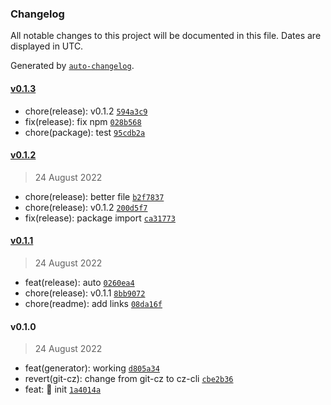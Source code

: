 ### Changelog

All notable changes to this project will be documented in this file. Dates are displayed in UTC.

Generated by [`auto-changelog`](https://github.com/CookPete/auto-changelog).

#### [v0.1.3](https://github.com/Mikaleb/Jewel-Theme/compare/v0.1.2...v0.1.3)

- chore(release): v0.1.2 [`594a3c9`](https://github.com/Mikaleb/Jewel-Theme/commit/594a3c9b4e45d932d45575e3c35f99601cb15d45)
- fix(release): fix npm [`028b568`](https://github.com/Mikaleb/Jewel-Theme/commit/028b568955d164e73b6c957532670c180a6279b2)
- chore(package): test [`95cdb2a`](https://github.com/Mikaleb/Jewel-Theme/commit/95cdb2a05b6aa8b817cac0ac58f2216d6ce85da4)

#### [v0.1.2](https://github.com/Mikaleb/Jewel-Theme/compare/v0.1.1...v0.1.2)

> 24 August 2022

- chore(release): better file [`b2f7837`](https://github.com/Mikaleb/Jewel-Theme/commit/b2f78370be36373ff7789bd8b8e44eea44dece72)
- chore(release): v0.1.2 [`200d5f7`](https://github.com/Mikaleb/Jewel-Theme/commit/200d5f7cc22df7b49bfc8bbd4607d3c4c1c0aba7)
- fix(release): package import [`ca31773`](https://github.com/Mikaleb/Jewel-Theme/commit/ca3177390286abe4ab4240e152979b619a8286b0)

#### [v0.1.1](https://github.com/Mikaleb/Jewel-Theme/compare/v0.1.0...v0.1.1)

> 24 August 2022

- feat(release): auto [`0260ea4`](https://github.com/Mikaleb/Jewel-Theme/commit/0260ea46b1030240279bc02ff8f4e790b4009949)
- chore(release): v0.1.1 [`8bb9072`](https://github.com/Mikaleb/Jewel-Theme/commit/8bb907234142fd8b42cb35ad425c69403b73caba)
- chore(readme): add links [`08da16f`](https://github.com/Mikaleb/Jewel-Theme/commit/08da16fc6af8afd0ed1cbddd646ce0181e0a6f26)

#### v0.1.0

> 24 August 2022

- feat(generator): working [`d805a34`](https://github.com/Mikaleb/Jewel-Theme/commit/d805a340889cf7cc155c7b2ddeb0e5249427bfd6)
- revert(git-cz): change from git-cz to cz-cli [`cbe2b36`](https://github.com/Mikaleb/Jewel-Theme/commit/cbe2b369e2141ae48346dcf25fcbbfb8295188b4)
- feat: 🎸 init [`1a4014a`](https://github.com/Mikaleb/Jewel-Theme/commit/1a4014a7068777f0e9662414c1a1f5438840fc5e)
